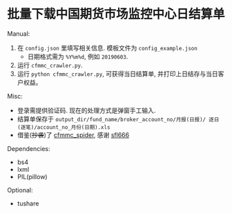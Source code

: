 # 批量下载中国期货市场监控中心日结算单
Manual:
1. 在 `config.json` 里填写相关信息. 模板文件为 `config_example.json`
    - 日期格式需为 `%Y%m%d`, 例如 `20190603`.
2. 运行 `cfmmc_crawler.py`.
3. 运行 `python cfmmc_crawler.py`, 可获得当日结算单, 并打印上日结存与当日客户权益。

Misc:
- 登录需提供验证码. 现在的处理方式是弹窗手工输入. 
- 结算单保存于 `output_dir/fund_name/broker_account_no/月报(日报)/ 逐日(逐笔)/account_no_月份(日期).xls`
- 借鉴(~~抄袭~~)了 [cfmmc_spider](https://github.com/sfl666/cfmmc_spider), 感谢 [sfl666](https://github.com/sfl666)

Dependencies:
- bs4
- lxml
- PIL(pillow)

Optional:
- tushare
